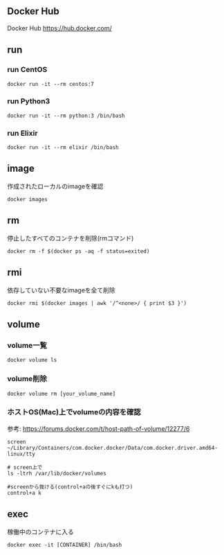 ## Docker Hub
Docker Hub https://hub.docker.com/

## run

### run CentOS
```
docker run -it --rm centos:7
```


### run Python3
```
docker run -it --rm python:3 /bin/bash
```


### run Elixir
```
docker run -it --rm elixir /bin/bash
```

## image
作成されたローカルのimageを確認
```
docker images
```
## rm

停止したすべてのコンテナを削除(rmコマンド)
```
docker rm -f $(docker ps -aq -f status=exited)
```

## rmi

依存していない不要なimageを全て削除
```
docker rmi $(docker images | awk '/^<none>/ { print $3 }')
```

## volume

### volume一覧
```
docker volume ls
```

### volume削除
```
docker volume rm [your_volume_name]
```


### ホストOS(Mac)上でvolumeの内容を確認

参考: https://forums.docker.com/t/host-path-of-volume/12277/6

```
screen ~/Library/Containers/com.docker.docker/Data/com.docker.driver.amd64-linux/tty  

# screen上で
ls -ltrh /var/lib/docker/volumes

#screenから抜ける(control+aの後すぐにkも打つ)
control+a k

```


## exec

稼働中のコンテナに入る

```
docker exec -it [CONTAINER] /bin/bash
```
